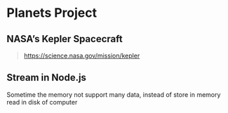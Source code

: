 # Planets Project

## NASA’s Kepler Spacecraft

> https://science.nasa.gov/mission/kepler

## Stream in Node.js

Sometime the memory not support many data, instead of store in memory read in disk of computer

